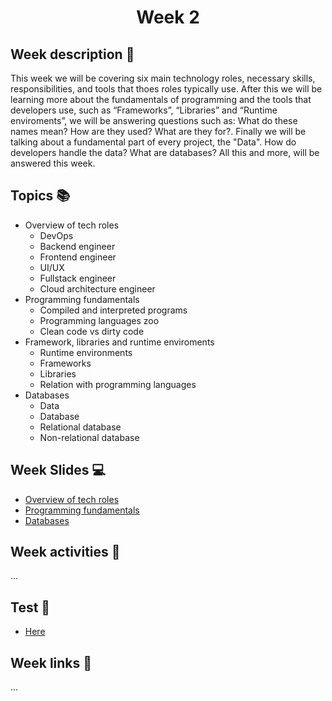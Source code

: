 <h1 align="center">Week 2</h1>

## Week description 🏁
<p>This week we will be covering six main technology roles, necessary skills, responsibilities, and tools that thoes roles typically use. After this we will be learning more about the fundamentals of programming and the tools that developers use, such as “Frameworks”, “Libraries” and “Runtime enviroments”, we will be answering questions such as:  What do these names mean? How are they used? What are they for?. Finally we will be talking about a fundamental part of every project, the "Data". How do developers handle the data? What are databases? All this and more, will be answered this week.</p>

## Topics 📚
* Overview of tech roles
  - DevOps
  - Backend engineer
  - Frontend engineer
  - UI/UX
  - Fullstack engineer
  - Cloud architecture engineer
* Programming fundamentals
  - Compiled and interpreted programs
  - Programming languages zoo
  - Clean code vs dirty code
* Framework, libraries and runtime enviroments
  - Runtime environments
  - Frameworks
  - Libraries
  - Relation with programming languages
* Databases
  - Data
  - Database
  - Relational database
  - Non-relational database

## Week Slides 💻
* [Overview of tech roles]()
* [Programming fundamentals]()
* [Databases]()

## Week activities 🎉
<p>...</p>

## Test 📝
* [Here](https://google.com/)

## Week links 🔗
...